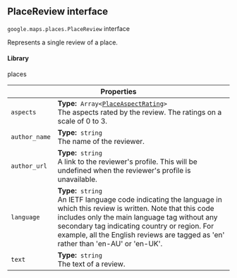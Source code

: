 <h2 id="PlaceReview"> PlaceReview interface </h2><p>
<code><span itemprop="path">google.maps.places</span>.<span itemprop="name">PlaceReview</span></code>
interface
</p><p>Represents a single review of a place.</p><h4>Library</h4><p>places</p><div class="devsite-table-wrapper"><table class="properties responsive" summary="interface PlaceReview - Properties">
<thead>
<tr><th colspan="2">Properties</th>
</tr></thead>
<tbody>
<tr id="PlaceReview.aspects">
<td><code><span>aspects</span></code></td>
<td><div><strong>Type:</strong>&nbsp; <code>Array&lt;<a href="https://github.com/amenadiel/google-maps-documentation/blob/master/docs/PlaceAspectRating.md">PlaceAspectRating</a>&gt;</code></div>
<div class="desc">The aspects rated by the review. The ratings on a scale of 0 to 3.</div></td>
</tr>
<tr id="PlaceReview.author_name">
<td><code><span>author_name</span></code></td>
<td><div><strong>Type:</strong>&nbsp; <code>string</code></div>
<div class="desc">The name of the reviewer.</div></td>
</tr>
<tr id="PlaceReview.author_url">
<td><code><span>author_url</span></code></td>
<td><div><strong>Type:</strong>&nbsp; <code>string</code></div>
<div class="desc">A link to the reviewer's profile. This will be undefined when the reviewer's profile is unavailable.</div></td>
</tr>
<tr id="PlaceReview.language">
<td><code><span>language</span></code></td>
<td><div><strong>Type:</strong>&nbsp; <code>string</code></div>
<div class="desc">An IETF language code indicating the language in which this review is written. Note that this code includes only the main language tag without any secondary tag indicating country or region. For example, all the English reviews are tagged as 'en' rather than 'en-AU' or 'en-UK'.</div></td>
</tr>
<tr id="PlaceReview.text">
<td><code><span>text</span></code></td>
<td><div><strong>Type:</strong>&nbsp; <code>string</code></div>
<div class="desc">The text of a review.</div></td>
</tr>
</tbody>
</table></div>